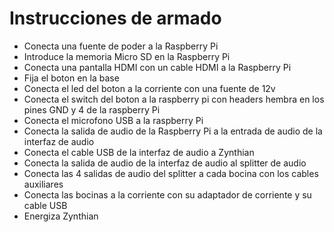 # Instrucciones de armado

- Conecta una fuente de poder a la Raspberry Pi
- Introduce la memoria Micro SD en la Raspberry Pi
- Conecta una pantalla HDMI con un cable HDMI a la Raspberry Pi
- Fija el boton en la base
- Conecta el led del boton a la corriente con una fuente de 12v
- Conecta el switch del boton a la raspberry pi con headers hembra en los pines GND y 4 de la raspberry Pi
- Conecta el microfono USB a la raspberry Pi
- Conecta la salida de audio de la Raspberry Pi a la entrada de audio de la interfaz de audio
- Conecta el cable USB de la interfaz de audio a Zynthian
- Conecta la salida de audio de la interfaz de audio al splitter de audio
- Conecta las 4 salidas de audio del splitter a cada bocina con los cables auxiliares
- Conecta las bocinas a la corriente con su adaptador de corriente y su cable USB
- Energiza Zynthian